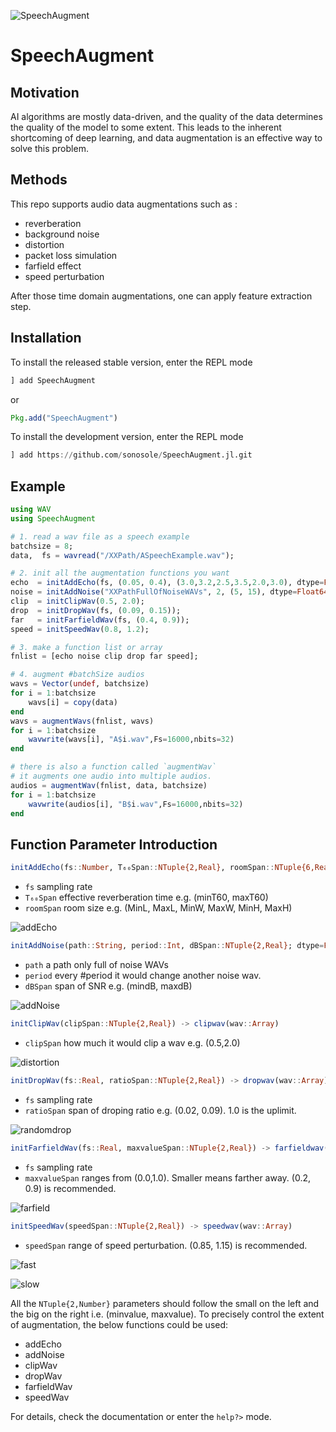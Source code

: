 ![SpeechAugment](./doc/SpeechAug.png)

# SpeechAugment

## Motivation
AI algorithms are mostly data-driven, and the quality of the data determines the quality of the model to some extent. This leads to the inherent shortcoming of deep learning, and data augmentation is an effective way to solve this problem.

## Methods
This repo supports audio data augmentations such as :
+ reverberation
+ background noise
+ distortion
+ packet loss simulation
+ farfield effect
+ speed perturbation

After those time domain augmentations, one can apply feature extraction step.

## Installation
To install the released stable version, enter the REPL mode
```julia
] add SpeechAugment
```
or
```julia
Pkg.add("SpeechAugment")
```
To install the development version, enter the REPL mode
```julia
] add https://github.com/sonosole/SpeechAugment.jl.git
```

## Example

```julia
using WAV
using SpeechAugment

# 1. read a wav file as a speech example
batchsize = 8;
data,  fs = wavread("/XXPath/ASpeechExample.wav");

# 2. init all the augmentation functions you want
echo  = initAddEcho(fs, (0.05, 0.4), (3.0,3.2,2.5,3.5,2.0,3.0), dtype=Float64);
noise = initAddNoise("XXPathFullOfNoiseWAVs", 2, (5, 15), dtype=Float64);
clip  = initClipWav(0.5, 2.0);
drop  = initDropWav(fs, (0.09, 0.15));
far   = initFarfieldWav(fs, (0.4, 0.9));
speed = initSpeedWav(0.8, 1.2);

# 3. make a function list or array
fnlist = [echo noise clip drop far speed];

# 4. augment #batchSize audios
wavs = Vector(undef, batchsize)
for i = 1:batchsize
    wavs[i] = copy(data)
end
wavs = augmentWavs(fnlist, wavs)
for i = 1:batchsize
    wavwrite(wavs[i], "A$i.wav",Fs=16000,nbits=32)
end

# there is also a function called `augmentWav`
# it augments one audio into multiple audios.
audios = augmentWav(fnlist, data, batchsize)
for i = 1:batchsize
    wavwrite(audios[i], "B$i.wav",Fs=16000,nbits=32)
end
```

## Function Parameter Introduction
```julia
initAddEcho(fs::Number, T₆₀Span::NTuple{2,Real}, roomSpan::NTuple{6,Real}; dtype=Float32) -> addecho(wav::Array)
```
+ `fs` sampling rate
+ `T₆₀Span` effective reverberation time e.g. (minT60, maxT60)
+ `roomSpan` room size e.g. (MinL, MaxL, MinW, MaxW, MinH, MaxH)

![addEcho](./doc/reverberate.png)

```julia
initAddNoise(path::String, period::Int, dBSpan::NTuple{2,Real}; dtype=Float32) -> addnoise(speech::Array)
```
+ `path` a path only full of noise WAVs
+ `period` every #period it would change another noise wav.
+ `dBSpan` span of SNR e.g. (mindB, maxdB)

![addNoise](./doc/noisy.png)

```julia
initClipWav(clipSpan::NTuple{2,Real}) -> clipwav(wav::Array)
```
+ `clipSpan` how much it would clip a wav e.g. (0.5,2.0)

![distortion](./doc/distortion.png)

```julia
initDropWav(fs::Real, ratioSpan::NTuple{2,Real}) -> dropwav(wav::Array)
```
+ `fs` sampling rate
+ `ratioSpan` span of droping ratio e.g. (0.02, 0.09). 1.0 is the uplimit.

![randomdrop](./doc/randomdrop.png)

```julia
initFarfieldWav(fs::Real, maxvalueSpan::NTuple{2,Real}) -> farfieldwav(wav::Array)
```
+ `fs` sampling rate
+ `maxvalueSpan` ranges from (0.0,1.0). Smaller means farther away. (0.2, 0.9) is recommended.

![farfield](./doc/farfield.png)

```julia
initSpeedWav(speedSpan::NTuple{2,Real}) -> speedwav(wav::Array)
```
+ `speedSpan` range of speed perturbation. (0.85, 1.15) is recommended.

![fast](./doc/Tx08.png)

![slow](./doc/Tx12.png)

All the `NTuple{2,Number}` parameters should follow the small on the left and the big on the right i.e. (minvalue, maxvalue). To precisely control the extent of augmentation, the below functions could be used:
+ addEcho
+ addNoise
+ clipWav
+ dropWav
+ farfieldWav
+ speedWav

For details, check the documentation or enter the `help?>` mode.
